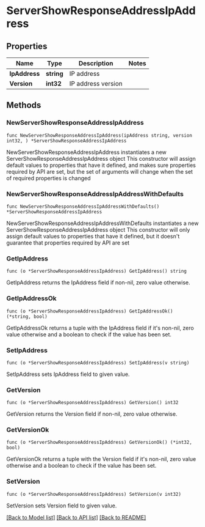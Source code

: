 # ServerShowResponseAddressIpAddress

## Properties

Name | Type | Description | Notes
------------ | ------------- | ------------- | -------------
**IpAddress** | **string** | IP address | 
**Version** | **int32** | IP address version | 

## Methods

### NewServerShowResponseAddressIpAddress

`func NewServerShowResponseAddressIpAddress(ipAddress string, version int32, ) *ServerShowResponseAddressIpAddress`

NewServerShowResponseAddressIpAddress instantiates a new ServerShowResponseAddressIpAddress object
This constructor will assign default values to properties that have it defined,
and makes sure properties required by API are set, but the set of arguments
will change when the set of required properties is changed

### NewServerShowResponseAddressIpAddressWithDefaults

`func NewServerShowResponseAddressIpAddressWithDefaults() *ServerShowResponseAddressIpAddress`

NewServerShowResponseAddressIpAddressWithDefaults instantiates a new ServerShowResponseAddressIpAddress object
This constructor will only assign default values to properties that have it defined,
but it doesn't guarantee that properties required by API are set

### GetIpAddress

`func (o *ServerShowResponseAddressIpAddress) GetIpAddress() string`

GetIpAddress returns the IpAddress field if non-nil, zero value otherwise.

### GetIpAddressOk

`func (o *ServerShowResponseAddressIpAddress) GetIpAddressOk() (*string, bool)`

GetIpAddressOk returns a tuple with the IpAddress field if it's non-nil, zero value otherwise
and a boolean to check if the value has been set.

### SetIpAddress

`func (o *ServerShowResponseAddressIpAddress) SetIpAddress(v string)`

SetIpAddress sets IpAddress field to given value.


### GetVersion

`func (o *ServerShowResponseAddressIpAddress) GetVersion() int32`

GetVersion returns the Version field if non-nil, zero value otherwise.

### GetVersionOk

`func (o *ServerShowResponseAddressIpAddress) GetVersionOk() (*int32, bool)`

GetVersionOk returns a tuple with the Version field if it's non-nil, zero value otherwise
and a boolean to check if the value has been set.

### SetVersion

`func (o *ServerShowResponseAddressIpAddress) SetVersion(v int32)`

SetVersion sets Version field to given value.



[[Back to Model list]](../README.md#documentation-for-models) [[Back to API list]](../README.md#documentation-for-api-endpoints) [[Back to README]](../README.md)


